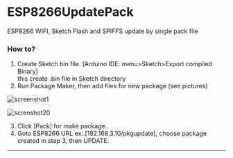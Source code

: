 # ESP8266UpdatePack
ESP8266 WIFI, Sketch Flash and SPIFFS update by single pack file

### How to?
1.	Create Sketch bin file. [Arduino IDE: menu>Sketch>Export compiled Binary]<br>
		this create .bin file in Sketch directory
2.	Run Package Maker, then add files for new package (see pictures)

![screenshot1](https://user-images.githubusercontent.com/16103132/31089030-57211054-a7ab-11e7-95b6-495b206fc874.png)

![screnshot20](https://user-images.githubusercontent.com/16103132/31088877-d756cc92-a7aa-11e7-960f-176e0d10d766.png)


3.	Click [Pack] for make package.
4.	Goto ESP8266 URL ex:.[192.168.3.10/pkgupdate], choose package created in step 3, then UPDATE.
---
